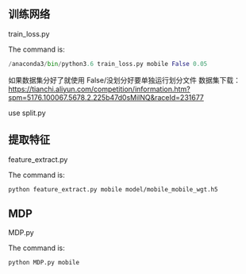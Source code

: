 ## 训练网络  
  
train_loss.py   
  
  The command is:
  ```python
  /anaconda3/bin/python3.6 train_loss.py mobile False 0.05

  ```
如果数据集分好了就使用 False/没划分好要单独运行划分文件
  数据集下载：https://tianchi.aliyun.com/competition/information.htm?spm=5176.100067.5678.2.225b47d0sMilNQ&raceId=231677
  
use split.py
  
  
## 提取特征
  
feature_extract.py
  
  The command is:
      

    python feature_extract.py mobile model/mobile_mobile_wgt.h5

   
## MDP
  
MDP.py
  
  The command is:     
    

    python MDP.py mobile

